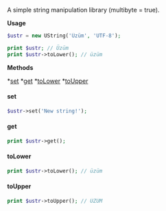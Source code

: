 A simple string manipulation library (multibyte = true).

**Usage**

```php
$ustr = new UString('Üzüm', 'UTF-8');

print $ustr; // Üzüm
print $ustr->toLower(); // üzüm
```

**Methods**

[](#)

*[set](#set)
*[get](#get)
*[toLower](#toLower)
*[toUpper](#toUpper)


#### set
```php
$ustr->set('New string!');
```

#### get
```php
print $ustr->get();
```

#### toLower
```php
print $ustr->toLower(); // üzüm
```

#### toUpper
```php
print $ustr->toUpper(); // ÜZÜM
```
